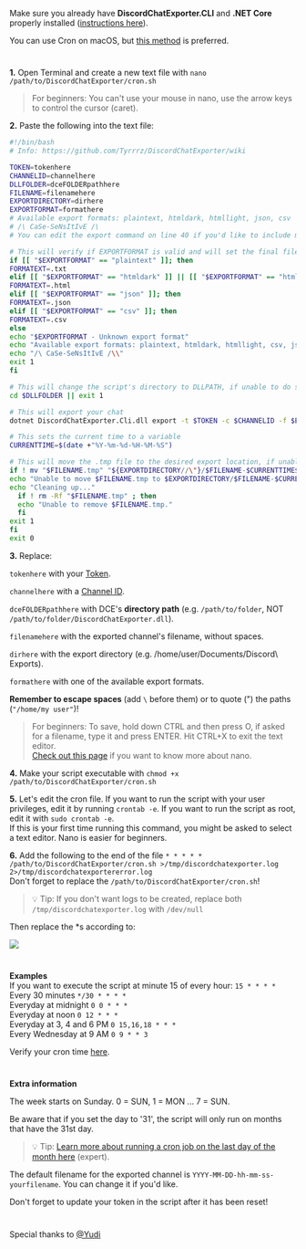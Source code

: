Make sure you already have **DiscordChatExporter.CLI** and **.NET Core** properly installed ([instructions here](https://github.com/Tyrrrz/DiscordChatExporter/wiki/Linux-usage-instructions)).

You can use Cron on macOS, but [this method](https://github.com/Tyrrrz/DiscordChatExporter/wiki/Scheduling-exports-on-macOS) is preferred.

#

**1.** Open Terminal and create a new text file with `nano /path/to/DiscordChatExporter/cron.sh`<br/>
> For beginners: You can't use your mouse in nano, use the arrow keys to control the cursor (caret).

**2.** Paste the following into the text file:

```bash
#!/bin/bash
# Info: https://github.com/Tyrrrz/DiscordChatExporter/wiki

TOKEN=tokenhere
CHANNELID=channelhere
DLLFOLDER=dceFOLDERpathhere
FILENAME=filenamehere
EXPORTDIRECTORY=dirhere
EXPORTFORMAT=formathere
# Available export formats: plaintext, htmldark, htmllight, json, csv
# /\ CaSe-SeNsItIvE /\
# You can edit the export command on line 40 if you'd like to include more options like date ranges and date format. You can't use partitioning (-p) with this script.

# This will verify if EXPORTFORMAT is valid and will set the final file extension according to it. If the format is invalid, the script will display a message and exit.
if [[ "$EXPORTFORMAT" == "plaintext" ]]; then
FORMATEXT=.txt
elif [[ "$EXPORTFORMAT" == "htmldark" ]] || [[ "$EXPORTFORMAT" == "htmllight" ]]; then
FORMATEXT=.html
elif [[ "$EXPORTFORMAT" == "json" ]]; then
FORMATEXT=.json
elif [[ "$EXPORTFORMAT" == "csv" ]]; then
FORMATEXT=.csv
else
echo "$EXPORTFORMAT - Unknown export format"
echo "Available export formats: plaintext, htmldark, htmllight, csv, json"
echo "/\ CaSe-SeNsItIvE /\\"
exit 1
fi

# This will change the script's directory to DLLPATH, if unable to do so, the script will exit.
cd $DLLFOLDER || exit 1

# This will export your chat
dotnet DiscordChatExporter.Cli.dll export -t $TOKEN -c $CHANNELID -f $EXPORTFORMAT -o $FILENAME.tmp

# This sets the current time to a variable
CURRENTTIME=$(date +"%Y-%m-%d-%H-%M-%S")

# This will move the .tmp file to the desired export location, if unable to do so, it will attempt to delete the .tmp file.
if ! mv "$FILENAME.tmp" "${EXPORTDIRECTORY//\"}/$FILENAME-$CURRENTTIME$FORMATEXT" ; then
echo "Unable to move $FILENAME.tmp to $EXPORTDIRECTORY/$FILENAME-$CURRENTTIME$FORMATEXT."
echo "Cleaning up..."
  if ! rm -Rf "$FILENAME.tmp" ; then
  echo "Unable to remove $FILENAME.tmp."
  fi
exit 1
fi
exit 0
```

**3.** Replace:

 `tokenhere` with your [Token](https://github.com/Tyrrrz/DiscordChatExporter/wiki/Obtaining-Token-and-Channel-IDs).

 `channelhere` with a [Channel ID](https://github.com/Tyrrrz/DiscordChatExporter/wiki/Obtaining-Token-and-Channel-IDs).

 `dceFOLDERpathhere` with DCE's **directory path** (e.g. `/path/to/folder`, NOT `/path/to/folder/DiscordChatExporter.dll`).

 `filenamehere` with the exported channel's filename, without spaces.

 `dirhere` with the export directory (e.g. /home/user/Documents/Discord\ Exports).

 `formathere` with one of the available export formats.

**Remember to escape spaces** (add `\` before them) or to quote (") the paths (`"/home/my user"`)!<br/>

> For beginners: To save, hold down CTRL and then press O, if asked for a filename, type it and press ENTER. Hit CTRL+X to exit the text editor.<br/>
[Check out this page](https://wiki.gentoo.org/wiki/Nano/Basics_Guide) if you want to know more about nano.

**4.** Make your script executable with `chmod +x /path/to/DiscordChatExporter/cron.sh`

**5.** Let's edit the cron file. If you want to run the script with your user privileges, edit it by running `crontab -e`. If you want to run the script as root, edit it with `sudo crontab -e`.<br/>
If this is your first time running this command, you might be asked to select a text editor. Nano is easier for beginners.

**6.** Add the following to the end of the file `* * * * * /path/to/DiscordChatExporter/cron.sh >/tmp/discordchatexporter.log 2>/tmp/discordchatexportererror.log`<br/>
Don't forget to replace the `/path/to/DiscordChatExporter/cron.sh`! 
> 💡 Tip: If you don't want logs to be created, replace both `/tmp/discordchatexporter.log` with `/dev/null`

Then replace the *s according to:

![](https://i.imgur.com/RY7USM6.png)

#

**Examples**<br/>
If you want to execute the script at minute 15 of every hour: `15 * * * *`<br/>
Every 30 minutes `*/30 * * * *`<br/>
Everyday at midnight `0 0 * * *`<br/>
Everyday at noon `0 12 * * *`<br/>
Everyday at 3, 4 and 6 PM `0 15,16,18 * * *`<br/>
Every Wednesday at 9 AM `0 9 * * 3`

Verify your cron time [here](https://crontab.guru).

#
**Extra information**

The week starts on Sunday. 0 = SUN, 1 = MON ... 7 = SUN.

Be aware that if you set the day to '31', the script will only run on months that have the 31st day. 
> 💡 Tip: [Learn more about running a cron job on the last day of the month here](https://stackoverflow.com/questions/6139189/cron-job-to-run-on-the-last-day-of-the-month) (expert).

The default filename for the exported channel is `YYYY-MM-DD-hh-mm-ss-yourfilename`. You can change it if you'd like.

Don't forget to update your token in the script after it has been reset!

#
Special thanks to [@Yudi](https://github.com/Yudi)